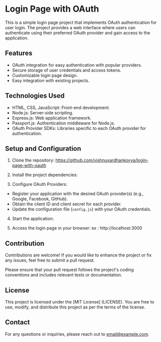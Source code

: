 # Login Page with OAuth

This is a simple login page project that implements OAuth authentication for user login. The project provides a web interface where users can authenticate using their preferred OAuth provider and gain access to the application.

## Features

- OAuth integration for easy authentication with popular providers.
- Secure storage of user credentials and access tokens.
- Customizable login page design.
- Easy integration with existing projects.

## Technologies Used

- HTML, CSS, JavaScript: Front-end development.
- Node.js: Server-side scripting.
- Express.js: Web application framework.
- Passport.js: Authentication middleware for Node.js.
- OAuth Provider SDKs: Libraries specific to each OAuth provider for authentication.

## Setup and Configuration

1. Clone the repository:
https://github.com/vishnuvardhankoyya/login-page-with-oauth

2. Install the project dependencies:

3. Configure OAuth Providers:
- Register your application with the desired OAuth provider(s) (e.g., Google, Facebook, GitHub).
- Obtain the client ID and client secret for each provider.
- Update the configuration file (`config.js`) with your OAuth credentials.

4. Start the application:

5. Access the login page in your browser:
 ex : http://localhost:3000

## Contribution

Contributions are welcome! If you would like to enhance the project or fix any issues, feel free to submit a pull request.

Please ensure that your pull request follows the project's coding conventions and includes relevant tests or documentation.

## License

This project is licensed under the [MIT License] (LICENSE). You are free to use, modify, and distribute this project as per the terms of the license.

## Contact

For any questions or inquiries, please reach out to [email@example.com](mailto:email@koyyavishnuvardhan@gmail.com.com).








